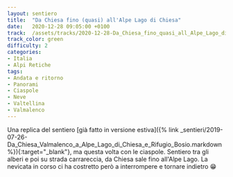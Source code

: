 ```yaml
---
layout: sentiero
title:  "Da Chiesa fino (quasi) all'Alpe Lago di Chiesa"
date:   2020-12-28 09:05:00 +0100
track:  /assets/tracks/2020-12-28-Da_Chiesa_fino_quasi_all_Alpe_Lago_di_Chiesa.gpx
track_color: green
difficulty: 2
categories:
- Italia
- Alpi Retiche
tags:
- Andata e ritorno
- Panorami
- Ciaspole
- Neve
- Valtellina
- Valmalenco
---
```


Una replica del sentiero [già fatto in versione estiva]({% link _sentieri/2019-07-26-Da_Chiesa_Valmalenco_a_Alpe_Lago_di_Chiesa_e_Rifugio_Bosio.markdown %}){:target="_blank"}, ma questa volta con le ciaspole. 
Sentiero tra gli alberi e poi su strada carrareccia, da Chiesa sale fino all'Alpe Lago. 
La nevicata in corso ci ha costretto però a interrompere e tornare indietro :grin: